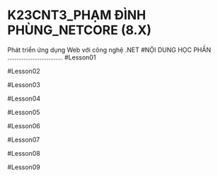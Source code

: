 # K23CNT3_PHẠM ĐÌNH PHÙNG_NETCORE (8.X)
Phát triển ứng dụng Web với công nghệ .NET
#NỘI DUNG HỌC PHẦN
...............................
#Lesson01

#Lesson02


#Lesson03

#Lesson04

#Lesson05

#Lesson06

#Lesson07

#Lesson08

#Lesson09



